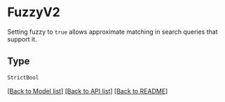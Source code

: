 # FuzzyV2

Setting fuzzy to `true` allows approximate matching in search queries that support it.

## Type
```python
StrictBool
```


[[Back to Model list]](../../README.md#models-v2-link) [[Back to API list]](../../README.md#documentation-for-api-endpoints) [[Back to README]](../../README.md)
